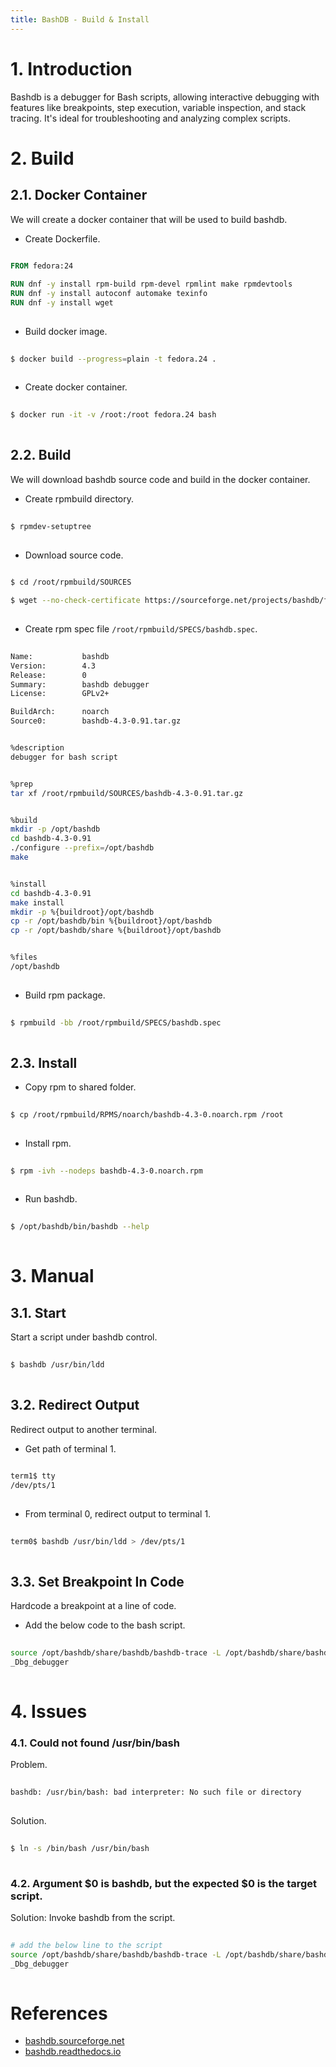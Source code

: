 ```yaml
---
title: BashDB - Build & Install
---
```


# 1. Introduction
Bashdb is a debugger for Bash scripts, allowing interactive debugging with features like breakpoints, step execution, variable inspection, and stack tracing. It's ideal for troubleshooting and analyzing complex scripts.


# 2. Build
## 2.1. Docker Container
We will create a docker container that will be used to build bashdb.

- Create Dockerfile.
```Dockerfile
  
FROM fedora:24

RUN dnf -y install rpm-build rpm-devel rpmlint make rpmdevtools
RUN dnf -y install autoconf automake texinfo
RUN dnf -y install wget
  
```

- Build docker image.
```sh
  
$ docker build --progress=plain -t fedora.24 .
  
```

- Create docker container.
```sh
  
$ docker run -it -v /root:/root fedora.24 bash
  
```

## 2.2. Build
We will download bashdb source code and build in the docker container.

- Create rpmbuild directory.
```sh
  
$ rpmdev-setuptree
  
```

- Download source code.
```sh
  
$ cd /root/rpmbuild/SOURCES

$ wget --no-check-certificate https://sourceforge.net/projects/bashdb/files/bashdb/4.3-0.91/bashdb-4.3-0.91.tar.gz
  
```

- Create rpm spec file `/root/rpmbuild/SPECS/bashdb.spec`.
```sh
  
Name:           bashdb
Version:        4.3
Release:        0
Summary:        bashdb debugger
License:        GPLv2+

BuildArch:      noarch
Source0:        bashdb-4.3-0.91.tar.gz


%description
debugger for bash script


%prep
tar xf /root/rpmbuild/SOURCES/bashdb-4.3-0.91.tar.gz


%build
mkdir -p /opt/bashdb
cd bashdb-4.3-0.91
./configure --prefix=/opt/bashdb
make


%install
cd bashdb-4.3-0.91
make install
mkdir -p %{buildroot}/opt/bashdb
cp -r /opt/bashdb/bin %{buildroot}/opt/bashdb
cp -r /opt/bashdb/share %{buildroot}/opt/bashdb


%files
/opt/bashdb
  
```

- Build rpm package.
```sh
  
$ rpmbuild -bb /root/rpmbuild/SPECS/bashdb.spec
  
```

## 2.3. Install
- Copy rpm to shared folder.
```sh
  
$ cp /root/rpmbuild/RPMS/noarch/bashdb-4.3-0.noarch.rpm /root
  
```

- Install rpm.
```sh
  
$ rpm -ivh --nodeps bashdb-4.3-0.noarch.rpm
  
```

- Run bashdb.
```sh
  
$ /opt/bashdb/bin/bashdb --help
  
```


# 3. Manual
## 3.1. Start
Start a script under bashdb control.
```sh
  
$ bashdb /usr/bin/ldd
  
```

## 3.2. Redirect Output
Redirect output to another terminal.

- Get path of terminal 1.
```sh
  
term1$ tty
/dev/pts/1
  
```

- From terminal 0, redirect output to terminal 1.
```sh
  
term0$ bashdb /usr/bin/ldd > /dev/pts/1
  
```


## 3.3. Set Breakpoint In Code
Hardcode a breakpoint at a line of code.

- Add the below code to the bash script.
```sh
  
source /opt/bashdb/share/bashdb/bashdb-trace -L /opt/bashdb/share/bashdb
_Dbg_debugger
  
```


# 4. Issues
### 4.1. Could not found /usr/bin/bash
Problem.
```sh
  
bashdb: /usr/bin/bash: bad interpreter: No such file or directory
  
```

Solution.
```sh
  
$ ln -s /bin/bash /usr/bin/bash
  
```

### 4.2. Argument $0 is bashdb, but the expected $0 is the target script.
Solution: Invoke bashdb from the script.
```sh
  
# add the below line to the script
source /opt/bashdb/share/bashdb/bashdb-trace -L /opt/bashdb/share/bashdb
_Dbg_debugger
  
```

# References
- [bashdb.sourceforge.net](https://bashdb.sourceforge.net/)
- [bashdb.readthedocs.io](https://bashdb.readthedocs.io)
